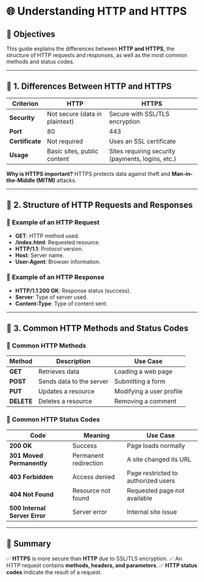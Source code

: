 # 🌐 Understanding HTTP and HTTPS

## 📌 Objectives
This guide explains the differences between **HTTP and HTTPS**, the structure of HTTP requests and responses, as well as the most common methods and status codes.

---

## 🔹 1. Differences Between HTTP and HTTPS

| Criterion      | HTTP                          | HTTPS                          |
|--------------|------------------------------|--------------------------------|
| **Security**  | Not secure (data in plaintext) | Secure with SSL/TLS encryption |
| **Port**      | 80                            | 443                            |
| **Certificate** | Not required                   | Uses an SSL certificate        |
| **Usage** | Basic sites, public content | Sites requiring security (payments, logins, etc.) |

**Why is HTTPS important?**
HTTPS protects data against theft and **Man-in-the-Middle (MITM)** attacks.

---

## 🔹 2. Structure of HTTP Requests and Responses

### 📍 **Example of an HTTP Request**
- **GET**: HTTP method used.
- **/index.html**: Requested resource.
- **HTTP/1.1**: Protocol version.
- **Host**: Server name.
- **User-Agent**: Browser information.

### 📍 **Example of an HTTP Response**
- **HTTP/1.1 200 OK**: Response status (success).
- **Server**: Type of server used.
- **Content-Type**: Type of content sent.

---

## 🔹 3. Common HTTP Methods and Status Codes

### 📍 **Common HTTP Methods**
| Method  | Description                          | Use Case             |
|----------|--------------------------------------|--------------------------------|
| **GET**   | Retrieves data               | Loading a web page          |
| **POST**  | Sends data to the server      | Submitting a form         |
| **PUT**   | Updates a resource           | Modifying a user profile |
| **DELETE**| Deletes a resource             | Removing a comment      |

### 📍 **Common HTTP Status Codes**
| Code  | Meaning          | Use Case                      |
|-------|------------------------|----------------------------------------|
| **200 OK** | Success              | Page loads normally         |
| **301 Moved Permanently** | Permanent redirection | A site changed its URL              |
| **403 Forbidden** | Access denied         | Page restricted to authorized users |
| **404 Not Found** | Resource not found | Requested page not available            |
| **500 Internal Server Error** | Server error       | Internal site issue         |

---

## 🎯 **Summary**
✅ **HTTPS** is more secure than **HTTP** due to SSL/TLS encryption.
✅ An HTTP request contains **methods, headers, and parameters**.
✅ **HTTP status codes** indicate the result of a request.

